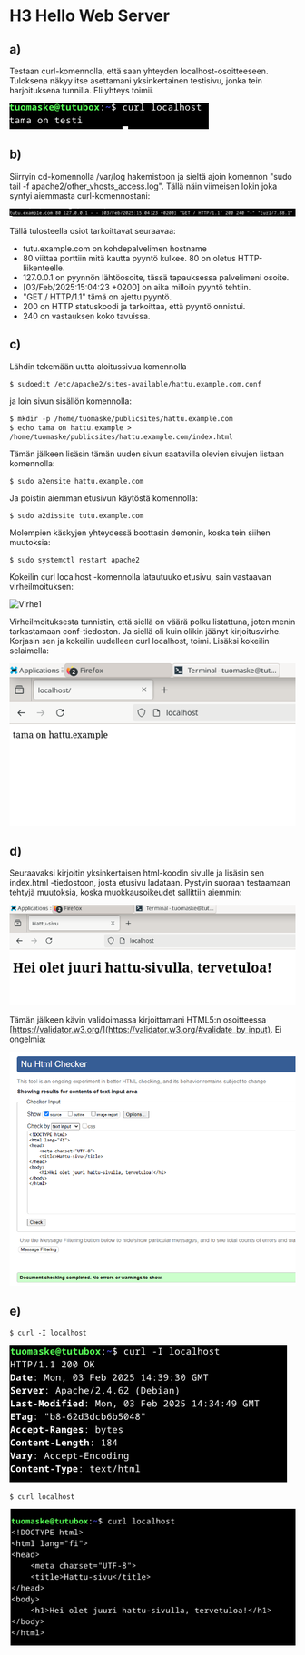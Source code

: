 # H3 Hello Web Server

## a)

Testaan curl-komennolla, että saan yhteyden localhost-osoitteeseen. Tuloksena näkyy itse asettamani yksinkertainen testisivu, jonka tein harjoituksena tunnilla. Eli yhteys toimii.

![Curl_local](H3/Curl_local.png)

## b)

Siirryin cd-komennolla /var/log hakemistoon ja sieltä ajoin komennon "sudo tail -f apache2/other_vhosts_access.log". Tällä näin viimeisen lokin joka syntyi aiemmasta curl-komennostani:

![Curl_log](H3/Curl_log.png)

Tällä tulosteella osiot tarkoittavat seuraavaa:
 -  tutu.example.com on kohdepalvelimen hostname
 -  80 viittaa porttiin mitä kautta pyyntö kulkee. 80 on oletus HTTP-liikenteelle.
 -  127.0.0.1 on pyynnön lähtöosoite, tässä tapauksessa palvelimeni osoite.
 -  [03/Feb/2025:15:04:23 +0200] on aika milloin pyyntö tehtiin.
 -  "GET / HTTP/1.1" tämä on ajettu pyyntö.
 -  200 on HTTP statuskoodi ja tarkoittaa, että pyyntö onnistui.
 -  240 on vastauksen koko tavuissa.

## c)

Lähdin tekemään uutta aloitussivua komennolla

    $ sudoedit /etc/apache2/sites-available/hattu.example.com.conf

ja loin sivun sisällön komennolla:

    $ mkdir -p /home/tuomaske/publicsites/hattu.example.com
    $ echo tama on hattu.example > /home/tuomaske/publicsites/hattu.example.com/index.html

Tämän jälkeen lisäsin tämän uuden sivun saatavilla olevien sivujen listaan komennolla: 

    $ sudo a2ensite hattu.example.com

Ja poistin aiemman etusivun käytöstä komennolla:

    $ sudo a2dissite tutu.example.com

Molempien käskyjen yhteydessä boottasin demonin, koska tein siihen muutoksia: 

    $ sudo systemctl restart apache2

Kokeilin curl localhost -komennolla latautuuko etusivu, sain vastaavan virheilmoituksen: 

![Virhe1](H3/Virhe1.png)

Virheilmoituksesta tunnistin, että siellä on väärä polku listattuna, joten menin tarkastamaan conf-tiedoston. Ja siellä oli kuin olikin jäänyt kirjoitusvirhe. Korjasin sen ja kokeilin uudelleen curl localhost, toimi. Lisäksi kokeilin selaimella: 

![Etusivun_testaus](H3/Testi_etusivu.png)

## d) 

Seuraavaksi kirjoitin yksinkertaisen html-koodin sivulle ja lisäsin sen index.html -tiedostoon, josta etusivu ladataan. Pystyin suoraan testaamaan tehtyjä muutoksia, koska muokkausoikeudet sallittiin aiemmin:

![Etusivun](H3/Etusivu.png)

Tämän jälkeen kävin validoimassa kirjoittamani HTML5:n osoitteessa [https://validator.w3.org/](https://validator.w3.org/#validate_by_input). Ei ongelmia:

![Validointi](H3/Validi.png)

## e)

    $ curl -I localhost 

![CurlI](H3/Curl_I.png)


    $ curl localhost


![Curl](H3/Curl.png)







